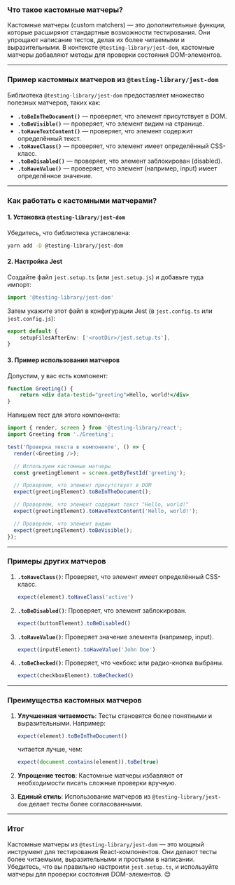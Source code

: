 ### **Что такое кастомные матчеры?**

Кастомные матчеры (custom matchers) — это дополнительные функции, которые расширяют стандартные возможности тестирования. Они упрощают написание тестов, делая их более читаемыми и выразительными. В контексте `@testing-library/jest-dom`, кастомные матчеры добавляют методы для проверки состояния DOM-элементов.

---

### **Пример кастомных матчеров из `@testing-library/jest-dom`**

Библиотека `@testing-library/jest-dom` предоставляет множество полезных матчеров, таких как:

- **`.toBeInTheDocument()`** — проверяет, что элемент присутствует в DOM.
- **`.toBeVisible()`** — проверяет, что элемент видим на странице.
- **`.toHaveTextContent()`** — проверяет, что элемент содержит определённый текст.
- **`.toHaveClass()`** — проверяет, что элемент имеет определённый CSS-класс.
- **`.toBeDisabled()`** — проверяет, что элемент заблокирован (disabled).
- **`.toHaveValue()`** — проверяет, что элемент (например, input) имеет определённое значение.

---

### **Как работать с кастомными матчерами?**

#### **1. Установка `@testing-library/jest-dom`**

Убедитесь, что библиотека установлена:

```bash
yarn add -D @testing-library/jest-dom
```

#### **2. Настройка Jest**

Создайте файл `jest.setup.ts` (или `jest.setup.js`) и добавьте туда импорт:

```typescript
import '@testing-library/jest-dom'
```

Затем укажите этот файл в конфигурации Jest (в `jest.config.ts` или `jest.config.js`):

```typescript
export default {
    setupFilesAfterEnv: ['<rootDir>/jest.setup.ts'],
}
```

#### **3. Пример использования матчеров**

Допустим, у вас есть компонент:

```jsx
function Greeting() {
    return <div data-testid="greeting">Hello, world!</div>
}
```

Напишем тест для этого компонента:

```typescript
import { render, screen } from '@testing-library/react';
import Greeting from './Greeting';

test('Проверка текста в компоненте', () => {
  render(<Greeting />);

  // Используем кастомные матчеры
  const greetingElement = screen.getByTestId('greeting');

  // Проверяем, что элемент присутствует в DOM
  expect(greetingElement).toBeInTheDocument();

  // Проверяем, что элемент содержит текст "Hello, world!"
  expect(greetingElement).toHaveTextContent('Hello, world!');

  // Проверяем, что элемент видим
  expect(greetingElement).toBeVisible();
});
```

---

### **Примеры других матчеров**

1. **`.toHaveClass()`**:
   Проверяет, что элемент имеет определённый CSS-класс.

    ```typescript
    expect(element).toHaveClass('active')
    ```

2. **`.toBeDisabled()`**:
   Проверяет, что элемент заблокирован.

    ```typescript
    expect(buttonElement).toBeDisabled()
    ```

3. **`.toHaveValue()`**:
   Проверяет значение элемента (например, input).

    ```typescript
    expect(inputElement).toHaveValue('John Doe')
    ```

4. **`.toBeChecked()`**:
   Проверяет, что чекбокс или радио-кнопка выбраны.

    ```typescript
    expect(checkboxElement).toBeChecked()
    ```

---

### **Преимущества кастомных матчеров**

1. **Улучшенная читаемость**:
   Тесты становятся более понятными и выразительными. Например:

    ```typescript
    expect(element).toBeInTheDocument()
    ```

    читается лучше, чем:

    ```typescript
    expect(document.contains(element)).toBe(true)
    ```

2. **Упрощение тестов**:
   Кастомные матчеры избавляют от необходимости писать сложные проверки вручную.

3. **Единый стиль**:
   Использование матчеров из `@testing-library/jest-dom` делает тесты более согласованными.

---

### **Итог**

Кастомные матчеры из `@testing-library/jest-dom` — это мощный инструмент для тестирования React-компонентов. Они делают тесты более читаемыми, выразительными и простыми в написании. Убедитесь, что вы правильно настроили `jest.setup.ts`, и используйте матчеры для проверки состояния DOM-элементов. 😊
